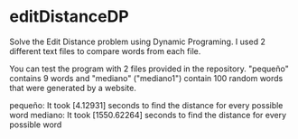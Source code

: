 # editDistanceDP
Solve the Edit Distance problem using Dynamic Programing. I used 2 different text files to compare words from each file. 

You can test the program with 2 files provided in the repository. "pequeño" contains 9 words and "mediano" ("mediano1") contain 100 random words that were generated by a website. 

pequeño: It took [4.12931] seconds to find the distance for every possible word
mediano: It took [1550.62264] seconds to find the distance for every possible word
